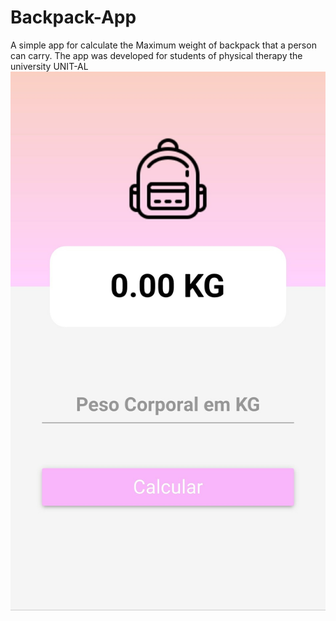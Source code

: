 # Backpack-App
A simple app for calculate the Maximum weight of backpack that a person can carry. The app was developed for students of physical therapy the university UNIT-AL
![](images/Screen2.jpg)
